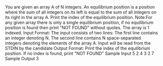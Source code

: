 You are given an array A of N integers. An equilibrium position is a position where the 
sum of all integers on its left is equal to the sum of all integers on its right in the array 
A. Print the index of the equilibrium position.
Note:For any given array there is only a single equilibrium position, if no equilibrium 
position is found then print "NOT FOUND" without quotes.
The array is 1 indexed.
Input Format:
The input consists of two lines:
The first line contains an integer denoting N.
The second line contains N space-separated integers denoting the elements of the 
array A.
Input will be read from the STDIN by the candidate
Output Format:
Print the index of the equilibrium position. If no index is found, print "NOT FOUND"
Sample Input
5
2 4 3 2 7
Sample Output
3
